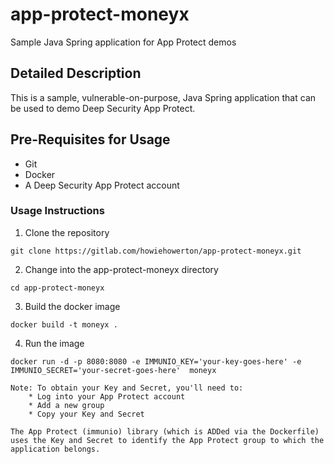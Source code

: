 # app-protect-moneyx
Sample Java Spring application for App Protect demos
## Detailed Description
This is a sample, vulnerable-on-purpose, Java Spring application that can be used to demo Deep Security App Protect.

## Pre-Requisites for Usage
* Git
* Docker
* A Deep Security App Protect account

### Usage Instructions

1. Clone the repository
```
git clone https://gitlab.com/howiehowerton/app-protect-moneyx.git
```
2. Change into the app-protect-moneyx directory
```
cd app-protect-moneyx
```
3. Build the docker image
```
docker build -t moneyx .
```
4. Run the image
```
docker run -d -p 8080:8080 -e IMMUNIO_KEY='your-key-goes-here' -e IMMUNIO_SECRET='your-secret-goes-here'  moneyx

Note: To obtain your Key and Secret, you'll need to:
    * Log into your App Protect account
    * Add a new group
    * Copy your Key and Secret

The App Protect (immunio) library (which is ADDed via the Dockerfile) uses the Key and Secret to identify the App Protect group to which the application belongs.
